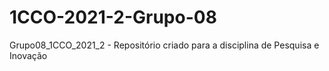# 1CCO-2021-2-Grupo-08
Grupo08_1CCO_2021_2 - Repositório criado para a disciplina de Pesquisa e Inovação
